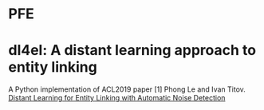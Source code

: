 # PFE
# dl4el: A distant learning approach to entity linking
A Python implementation of ACL2019 paper
[1] Phong Le and Ivan Titov. [Distant Learning for Entity Linking with Automatic Noise Detection](https://arxiv.org/abs/1905.07189)
